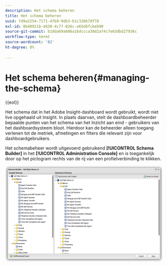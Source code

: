 ```yaml
---
description: Het schema beheren
title: Het schema beheren
uuid: fd9a2254-7171-47b9-9db3-b1c320b7df78
exl-id: 8b40921b-d430-4c77-826c-e65d8fcbeb90
source-git-commit: b1dda69a606a16dccca30d2a74c7e63dbd27936c
workflow-type: tm+mt
source-wordcount: '82'
ht-degree: 0%

---
```


# Het schema beheren{#managing-the-schema}

{{eol}}

Het schema dat in het Adobe Insight-dashboard wordt gebruikt, wordt niet live opgehaald uit Insight. In plaats daarvan, stelt de dashboardbeheerder bepaalde punten van het schema van het Inzicht aan eind - gebruikers van het dashboardsysteem bloot. Hierdoor kan de beheerder alleen toegang verlenen tot de metriek, afmetingen en filters die relevant zijn voor dashboardgebruikers.

Het schemabeheer wordt uitgevoerd gebruikend **[!UICONTROL Schema Builder]** in het **[!UICONTROL Administration Console]** en is toegankelijk door op het pictogram rechts van de rij van een profielverbinding te klikken.

![](assets/schema_builder.png)
